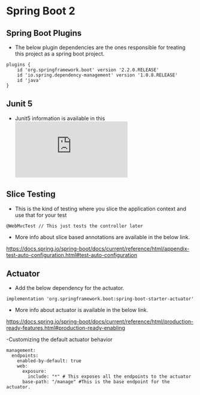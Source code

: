 # Spring Boot 2

## Spring Boot Plugins

-   The below plugin dependencies are the ones responsible for treating this project as a spring boot project. 

```youtrack
plugins {
	id 'org.springframework.boot' version '2.2.0.RELEASE'
	id 'io.spring.dependency-management' version '1.0.8.RELEASE'
	id 'java'
}
```

## Junit 5

-  Junit5 information is available in this ![link](https://github.com/code-with-dilip/springboot-2/blob/master/Junit5.md) 

## Slice Testing

-   This is the kind of testing where you slice the application context and use that for your test

```youtrack
@WebMvcTest // This just tests the controller later

```

- More info about slice based annotations are available in the below link.


https://docs.spring.io/spring-boot/docs/current/reference/html/appendix-test-auto-configuration.html#test-auto-configuration

## Actuator

- Add the below dependency for the actuator.
```youtrack
implementation 'org.springframework.boot:spring-boot-starter-actuator'
```

-   More info about actuator is available in the below link.

https://docs.spring.io/spring-boot/docs/current/reference/html/production-ready-features.html#production-ready-enabling

-Customizing the default actuator behavior

```youtrack
management:
  endpoints:
    enabled-by-default: true
    web:
      exposure:
        include: "*" # This exposes all the endpoints to the actuator
      base-path: "/manage" #This is the base endpoint for the actuator.

```